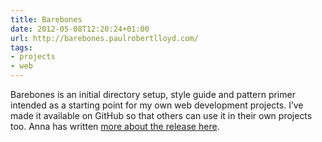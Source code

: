 ```yaml
---
title: Barebones
date: 2012-05-08T12:20:24+01:00
url: http://barebones.paulrobertlloyd.com/
tags:
- projects
- web
---
```

Barebones is an initial directory setup, style guide and pattern primer intended as a starting point for my own web development projects. I’ve made it available on GitHub so that others can use it in their own projects too. Anna has written [more about the release here][1].

[1]: https://www.maban.co.uk/69/
